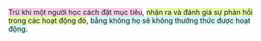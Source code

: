  <span style="background:rgba(240, 167, 216, 0.55)">Trừ khi một người học cách đặt mục tiêu</span>, <span style="background:rgba(205, 244, 105, 0.55)">nhận ra và đánh giá sự phản hồi trong các hoạt động đó</span>, <span style="background:rgba(173, 239, 239, 0.55)">bằng không họ sẽ không thưởng thức được hoạt động.</span> 